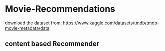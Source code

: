 # Movie-Recommendations

download the dataset from: https://www.kaggle.com/datasets/tmdb/tmdb-movie-metadata/data

## content based Recommender 

